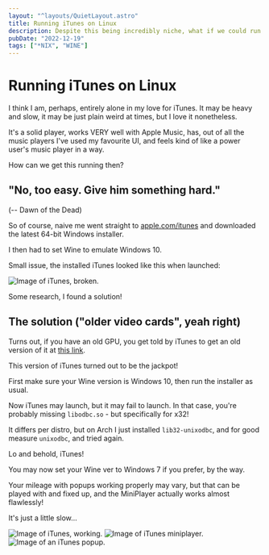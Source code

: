 ```yaml
---
layout: "^layouts/QuietLayout.astro"
title: Running iTunes on Linux
description: Despite this being incredibly niche, what if we could run real iTunes on Linux?
pubDate: "2022-12-19"
tags: ["*NIX", "WINE"]
---
```


# Running iTunes on Linux

I think I am, perhaps, entirely alone in my love for iTunes.
It may be heavy and slow, it may be just plain weird at times, but I love it nonetheless.

It's a solid player, works VERY well with Apple Music, has, out of all the music players I've used
my favourite UI, and feels kind of like a power user's music player in a way.

How can we get this running then?

## "No, too easy. Give him something hard."
(-- Dawn of the Dead)

So of course, naive me went straight to [apple.com/itunes](https://www.apple.com/itunes) and downloaded the
latest 64-bit Windows installer.

I then had to set Wine to emulate Windows 10.

Small issue, the installed iTunes looked like this when launched:

<img src="/sink/quiet_itunes/fail.png" alt="Image of iTunes, broken." style="max-height: 30rem" />

Some research, I found a solution!

## The solution ("older video cards", yeah right)

Turns out, if you have an old GPU, you get told by iTunes to get an old version of it at
[this link](https://support.apple.com/kb/DL1816).

This version of iTunes turned out to be the jackpot!

First make sure your Wine version is Windows 10, then run the installer as usual.

Now iTunes may launch, but it may fail to launch. In that case, you're probably missing `libodbc.so` - but specifically for x32!

It differs per distro, but on Arch I just installed `lib32-unixodbc`,
and for good measure `unixodbc`, and tried again.

Lo and behold, iTunes!

You may now set your Wine ver to Windows 7 if you prefer, by the way.

Your mileage with popups working properly may vary, but that can be played with and fixed up,
and the MiniPlayer actually works almost flawlessly!

It's just a little slow...

<img src="/sink/quiet_itunes/full.png" alt="Image of iTunes, working." style="max-height: 40rem" />
<img src="/sink/quiet_itunes/miniplayer.png" alt="Image of iTunes miniplayer." />
<img src="/sink/quiet_itunes/popups.png" alt="Image of an iTunes popup." />